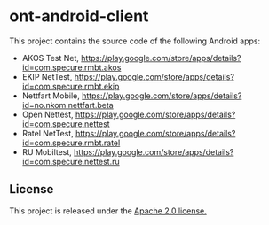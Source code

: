 # ont-android-client
This project contains the source code of the following Android apps:
* AKOS Test Net, https://play.google.com/store/apps/details?id=com.specure.rmbt.akos
* EKIP NetTest, https://play.google.com/store/apps/details?id=com.specure.rmbt.ekip
* Nettfart Mobile, https://play.google.com/store/apps/details?id=no.nkom.nettfart.beta
* Open Nettest, https://play.google.com/store/apps/details?id=com.specure.nettest
* Ratel NetTest, https://play.google.com/store/apps/details?id=com.specure.rmbt.ratel
* RU Mobiltest, https://play.google.com/store/apps/details?id=com.specure.nettest.ru

## License
This project is released under the [Apache 2.0 license.](LICENSE.txt)
